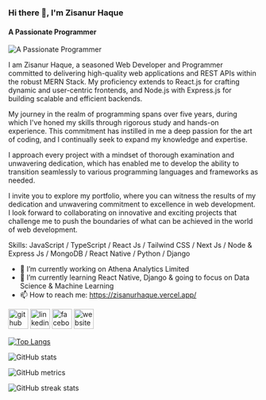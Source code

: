 ### Hi there 👋, I'm Zisanur Haque
#### A Passionate Programmer
![A Passionate Programmer](https://media.licdn.com/dms/image/D5616AQH6DGvZ5-6oOg/profile-displaybackgroundimage-shrink_350_1400/0/1697031849103?e=1709769600&v=beta&t=2xBbaptJ2Ei84WqD3Gh7ikHoZGS9FvPBdxDfrHEDOQ4)

I am Zisanur Haque, a seasoned Web Developer and Programmer committed to delivering high-quality web applications and REST APIs within the robust MERN Stack. My proficiency extends to React.js for crafting dynamic and user-centric frontends, and Node.js with Express.js for building scalable and efficient backends.

My journey in the realm of programming spans over five years, during which I've honed my skills through rigorous study and hands-on experience. This commitment has instilled in me a deep passion for the art of coding, and I continually seek to expand my knowledge and expertise.

I approach every project with a mindset of thorough examination and unwavering dedication, which has enabled me to develop the ability to transition seamlessly to various programming languages and frameworks as needed.

I invite you to explore my portfolio, where you can witness the results of my dedication and unwavering commitment to excellence in web development. I look forward to collaborating on innovative and exciting projects that challenge me to push the boundaries of what can be achieved in the world of web development.

Skills: JavaScript / TypeScript / React Js / Tailwind CSS /  Next Js / Node & Express Js / MongoDB / React Native / Python / Django

- 🔭 I’m currently working on Athena Analytics Limited 
- 🌱 I’m currently learning React Native, Django & going to focus on Data Science & Machine Learning 
- 📫 How to reach me: https://zisanurhaque.vercel.app/ 


[<img src='https://cdn.jsdelivr.net/npm/simple-icons@3.0.1/icons/github.svg' alt='github' height='40'>](https://github.com/zisanurhaque)  [<img src='https://cdn.jsdelivr.net/npm/simple-icons@3.0.1/icons/linkedin.svg' alt='linkedin' height='40'>](https://www.linkedin.com/in/zisanurhaque/)  [<img src='https://cdn.jsdelivr.net/npm/simple-icons@3.0.1/icons/facebook.svg' alt='facebook' height='40'>](https://www.facebook.com/zisanurhaque)  [<img src='https://cdn.jsdelivr.net/npm/simple-icons@3.0.1/icons/icloud.svg' alt='website' height='40'>]([https://zisanurhaque.vercel.app/](https://zisanurhaque1.vercel.app/))  

[![Top Langs](https://github-readme-stats.vercel.app/api/top-langs/?username=zisanurhaque)](https://github.com/anuraghazra/github-readme-stats)

![GitHub stats](https://github-readme-stats.vercel.app/api?username=zisanurhaque&show_icons=true&count_private=true)  

![GitHub metrics](https://metrics.lecoq.io/zisanurhaque)  

![GitHub streak stats](https://streak-stats.demolab.com/?user=zisanurhaque)  
